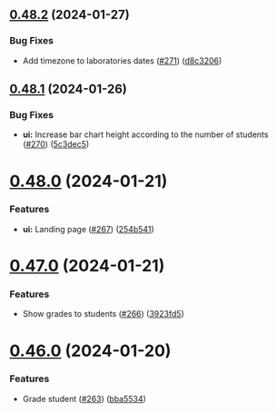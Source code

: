 ## [0.48.2](https://github.com/upb-code-labs/react-client/compare/v0.48.1...v0.48.2) (2024-01-27)


### Bug Fixes

* Add timezone to laboratories dates ([#271](https://github.com/upb-code-labs/react-client/issues/271)) ([d8c3206](https://github.com/upb-code-labs/react-client/commit/d8c32061d8980228e8fc6ab6914e3de4a583a2b1))



## [0.48.1](https://github.com/upb-code-labs/react-client/compare/v0.48.0...v0.48.1) (2024-01-26)


### Bug Fixes

* **ui:** Increase bar chart height according to the number of students ([#270](https://github.com/upb-code-labs/react-client/issues/270)) ([5c3dec5](https://github.com/upb-code-labs/react-client/commit/5c3dec5a232ff6ec3f44a509ba0c03f114c0bf84))



# [0.48.0](https://github.com/upb-code-labs/react-client/compare/v0.47.0...v0.48.0) (2024-01-21)


### Features

* **ui:** Landing page ([#267](https://github.com/upb-code-labs/react-client/issues/267)) ([254b541](https://github.com/upb-code-labs/react-client/commit/254b541ab5cd2675f03c5510604f6fd4bf5461d0))



# [0.47.0](https://github.com/upb-code-labs/react-client/compare/v0.46.0...v0.47.0) (2024-01-21)


### Features

* Show grades to students ([#266](https://github.com/upb-code-labs/react-client/issues/266)) ([3923fd5](https://github.com/upb-code-labs/react-client/commit/3923fd5fea8fa4e73022e6fbe701eca8a0d87ead))



# [0.46.0](https://github.com/upb-code-labs/react-client/compare/v0.45.0...v0.46.0) (2024-01-20)


### Features

* Grade student ([#263](https://github.com/upb-code-labs/react-client/issues/263)) ([bba5534](https://github.com/upb-code-labs/react-client/commit/bba553440c9c24dbf1236019f124952efae58185))



